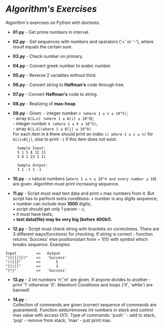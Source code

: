 *Algorithm's Exercises*
=================

Algorithm's exercises on Python with doctests.

- **01.py** - Get prime numbers in interval.

- **02.py** - Get sequences with numbers and operators ('+' or '-'), where result equals the certain sum.

- **03.py** - Check number on primary.

- **04.py** - Convert greek number to arabic number.

- **05.py** - Reverse 2 variables without third.

- **06.py** - Convert string to **Haffman's** code through tree.

- **07.py** - Convert **Haffman's** code to string.

- **08.py** - Realizing of **max-heap**.

- **09.py** - Given:
        - integer number `n (where 1 ≤ n ≤ 10^5)`;  
        - array `A[1…n] (where 1 ≤ A[i] ≤ 10^9`);  
        - integer number `k (where 1 ≤ k ≤ 10^5)`;  
        - array `B[1…k](where 1 ≤ B[j] ≤ 10^9)`.  
        For each item in `B` there should print an index `i( where 1 ≤ i ≤ n)` for `A[i]=B[j]`, else to print `-1`
        if this item does not exist.

        Sample Input:
        5 1 5 8 12 13
        5 8 1 23 1 11
        
        Sample Output:
        3 1 -1 1 -1

- **10.py** - `n` natural numbers (`where 1 ≤ n ≤ 10^4 and every number ≤ 10`) are given.
Algorithm must print increasing sequence.

- **11.py** -
    Script must read text data and print `n` max numbers from it.
    But script has to perform extra conditions:
     • number is any digits sequence;  
     • number can include max **1000** digits;  
     • script should get only 1 param - `n`;  
     • it must have tests;  
     • **text data(file) may be very big (before 40Gb!).**

- **12.py** -
Script must check string with brackets on correctness.
There are 3 different ways(functions) for checking.
If string is correct - function returns 'Success'
else position(start from = 1(!)) with symbol which breaks sequence.
Examples:

```
Input         =>   Output
"({([])})"    =>   'Success'
"()[]}"       =>       5
"[]([]"       =>       3
"{*}"         =>   'Success'
```

- **13.py** - 
2 int numbers 'n','m' are given.
If anyone divides to another - print '1' otherwise '0'.
Attention! Conditions and loops ('if', 'while') are banned!

- **14.py** -  
Collection of commands are given (correct sequence of commands are guaranteed).
Function adds/removes int numbers in stack and control max value with access O(1).
Type of commands:
'push <num>' - add to stack,
'pop' - remove from stack,
'max' - just print max.
